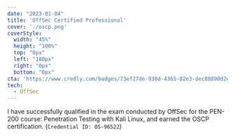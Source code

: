 ```yaml
---
date: "2023-01-04"
title: 'OffSec Certified Professional'
cover: './oscp.png'
coverStyle:
  width: "45%"
  height: "100%"
  top: "0px"
  left: "180px"
  right: "0px"
  bottom: "0px"
cta: 'https://www.credly.com/badges/73ef27de-938d-4365-82e3-dec88890d2ea/public_url'
tech:
  - OffSec
---
```


I have successfully qualified in the exam conducted by OffSec for the PEN-200 course: Penetration Testing with Kali Linux, and earned the OSCP certification. (`Credential ID: OS-96522`)
